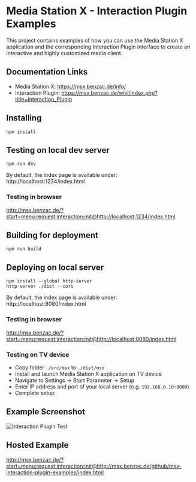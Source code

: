 # Media Station X - Interaction Plugin Examples
This project contains examples of how you can use the Media Station X application and the corresponding Interaction Plugin interface to create an interactive and highly customized media client.

## Documentation Links
* Media Station X: https://msx.benzac.de/info/
* Interaction Plugin: https://msx.benzac.de/wiki/index.php?title=Interaction_Plugin

## Installing
```
npm install
```

## Testing on local dev server
```
npm run dev
```
By default, the index page is available under: http://localhost:1234/index.html

### Testing in browser
http://msx.benzac.de/?start=menu:request:interaction:init@http://localhost:1234/index.html

## Building for deployment
```
npm run build
```

## Deploying on local server
```
npm install --global http-server
http-server ./dist --cors
```
By default, the index page is available under: http://localhost:8080/index.html

### Testing in browser
http://msx.benzac.de/?start=menu:request:interaction:init@http://localhost:8080/index.html

### Testing on TV device
* Copy folder `./src/msx` to `./dist/msx`
* Install and launch Media Station X application on TV device
* Navigate to Settings -> Start Parameter -> Setup
* Enter IP address and port of your local server (e.g. `192.168.0.10:8080`)
* Complete setup

## Example Screenshot
![Interaction Plugin Test](https://msx.benzac.de/info/img/github.png?v=2)

## Hosted Example
http://msx.benzac.de/?start=menu:request:interaction:init@http://msx.benzac.de/github/msx-interaction-plugin-examples/index.html